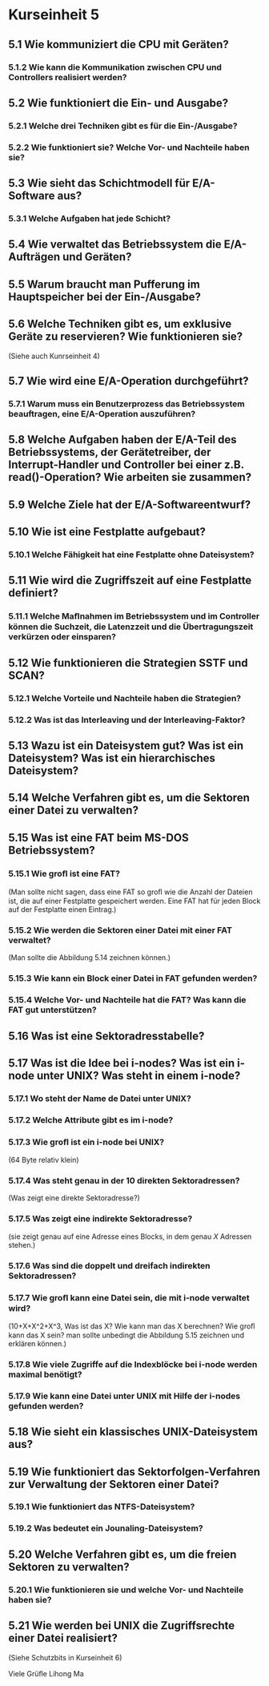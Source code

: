 # Kurseinheit 5

## 5.1 Wie kommuniziert die CPU mit Geräten? 

### 5.1.2 Wie kann die Kommunikation zwischen CPU und Controllers realisiert werden?

## 5.2 Wie funktioniert die Ein- und Ausgabe?

### 5.2.1 Welche drei Techniken gibt es für die Ein-/Ausgabe?

### 5.2.2 Wie funktioniert sie? Welche Vor- und Nachteile haben sie?

## 5.3 Wie sieht das Schichtmodell für E/A-Software aus?

### 5.3.1 Welche Aufgaben hat jede Schicht?

## 5.4 Wie verwaltet das Betriebssystem die E/A-Aufträgen und Geräten?

## 5.5 Warum braucht man Pufferung im Hauptspeicher bei der Ein-/Ausgabe?

## 5.6 Welche Techniken gibt es, um exklusive Geräte zu reservieren? Wie funktionieren sie? 
(Siehe auch Kunrseinheit 4)

## 5.7 Wie wird eine E/A-Operation durchgeführt?

### 5.7.1 Warum muss ein Benutzerprozess das Betriebssystem beauftragen, eine E/A-Operation auszuführen?

## 5.8 Welche Aufgaben haben der E/A-Teil des Betriebssystems, der Gerätetreiber, der Interrupt-Handler und Controller bei einer z.B. read()-Operation? Wie arbeiten sie zusammen?

## 5.9 Welche Ziele hat der E/A-Softwareentwurf?

## 5.10 Wie ist eine Festplatte aufgebaut? 

### 5.10.1 Welche Fähigkeit hat eine Festplatte ohne Dateisystem?

## 5.11 Wie wird die Zugriffszeit auf eine Festplatte definiert?

### 5.11.1 Welche Maﬂnahmen im Betriebssystem und im Controller können die Suchzeit, die Latenzzeit und die Übertragungszeit verkürzen oder einsparen?

## 5.12 Wie funktionieren die Strategien SSTF und SCAN?

### 5.12.1 Welche Vorteile und Nachteile haben die Strategien?

### 5.12.2 Was ist das Interleaving und der Interleaving-Faktor?

## 5.13 Wazu ist ein Dateisystem gut? Was ist ein Dateisystem? Was ist ein hierarchisches Dateisystem?

## 5.14 Welche Verfahren gibt es, um die Sektoren einer Datei zu verwalten?

## 5.15 Was ist eine FAT beim MS-DOS Betriebssystem?

### 5.15.1 Wie groﬂ ist eine FAT?
(Man sollte nicht sagen, dass eine FAT so groﬂ wie die Anzahl der Dateien ist, die auf einer Festplatte gespeichert werden. 
Eine FAT hat für jeden Block auf der Festplatte einen Eintrag.)

### 5.15.2 Wie werden die Sektoren einer Datei mit einer FAT verwaltet?
(Man sollte die Abbildung 5.14 zeichnen können.)

### 5.15.3 Wie kann ein Block einer Datei in FAT gefunden werden?

### 5.15.4 Welche Vor- und Nachteile hat die FAT? Was kann die FAT gut unterstützen?

## 5.16 Was ist eine Sektoradresstabelle?

## 5.17 Was ist die Idee bei i-nodes? Was ist ein i-node unter UNIX? Was steht in einem i-node?

### 5.17.1 Wo steht der Name de Datei unter UNIX?

### 5.17.2 Welche Attribute gibt es im i-node?

### 5.17.3 Wie groﬂ ist ein i-node bei UNIX? 
(64 Byte relativ klein)

### 5.17.4 Was steht genau in der 10 direkten Sektoradressen? 
(Was zeigt eine direkte Sektoradresse?)

### 5.17.5 Was zeigt eine indirekte Sektoradresse? 
(sie zeigt genau auf eine Adresse eines Blocks, in dem genau $X$ Adressen stehen.)

### 5.17.6 Was sind die doppelt und dreifach indirekten Sektoradressen?

### 5.17.7 Wie groﬂ kann eine Datei sein, die mit i-node verwaltet wird?
(10+X+X^2+X^3, Was ist das X? 
Wie kann man das X berechnen? Wie groﬂ kann das X sein? 
man sollte unbedingt die Abbildung 5.15 zeichnen und erklären können.)

### 5.17.8 Wie viele Zugriffe auf die Indexblöcke bei i-node werden maximal benötigt?

### 5.17.9 Wie kann eine Datei unter UNIX mit Hilfe der i-nodes gefunden werden?

## 5.18 Wie sieht ein klassisches UNIX-Dateisystem aus?

## 5.19 Wie funktioniert das Sektorfolgen-Verfahren zur Verwaltung der Sektoren einer Datei? 

### 5.19.1 Wie funktioniert das NTFS-Dateisystem? 

### 5.19.2 Was bedeutet ein Jounaling-Dateisystem?

## 5.20 Welche Verfahren gibt es, um die freien Sektoren zu verwalten?

### 5.20.1 Wie funktionieren sie und welche Vor- und Nachteile haben sie?

## 5.21 Wie werden bei UNIX die Zugriffsrechte einer Datei realisiert?
(Siehe Schutzbits in Kurseinheit 6)


Viele Grüﬂe
Lihong Ma  